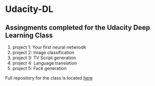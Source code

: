 # Udacity-DL

## Assingments completed for the Udacity Deep Learning Class

1. project 1: Your first neural netwrodk
2. project 2: Image classification
3. project 3: TV Script generation 
4. project 4: Language translation
5. project 5: Face generation

Full repository for the class is located [here](https://github.com/udacity/deep-learning)
